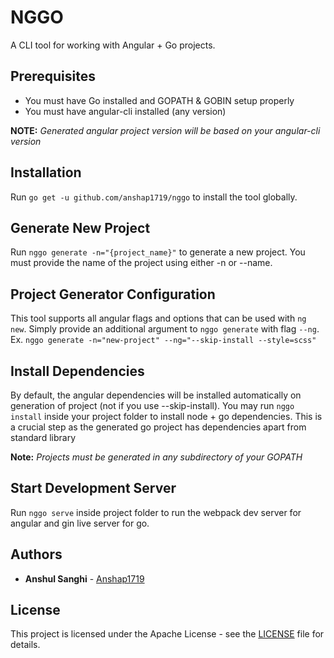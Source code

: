 # NGGO

A CLI tool for working with Angular + Go projects.

## Prerequisites
- You must have Go installed and GOPATH & GOBIN setup properly
- You must have angular-cli installed (any version)

**NOTE:** *Generated angular project version will be based on your angular-cli version*

## Installation
Run `go get -u github.com/anshap1719/nggo` to install the tool globally.

## Generate New Project
Run `nggo generate -n="{project_name}"` to generate a new project. You must provide the name of the project using either -n or --name.

## Project Generator Configuration
This tool supports all angular flags and options that can be used with `ng new`. Simply provide an additional argument to `nggo generate` with flag `--ng`. Ex. `nggo generate -n="new-project" --ng="--skip-install --style=scss"`

## Install Dependencies
By default, the angular dependencies will be installed automatically on generation of project (not if you use --skip-install). You may run `nggo install` inside your project folder to install node + go dependencies. This is a crucial step as the generated go project has dependencies apart from standard library

**Note:** *Projects must be generated in any subdirectory of your GOPATH*

## Start Development Server
Run `nggo serve` inside project folder to run the webpack dev server for angular and gin live server for go.

## Authors

* **Anshul Sanghi** - [Anshap1719](https://github.com/anshap1719)

## License

This project is licensed under the Apache License - see the [LICENSE](LICENSE) file for details.
